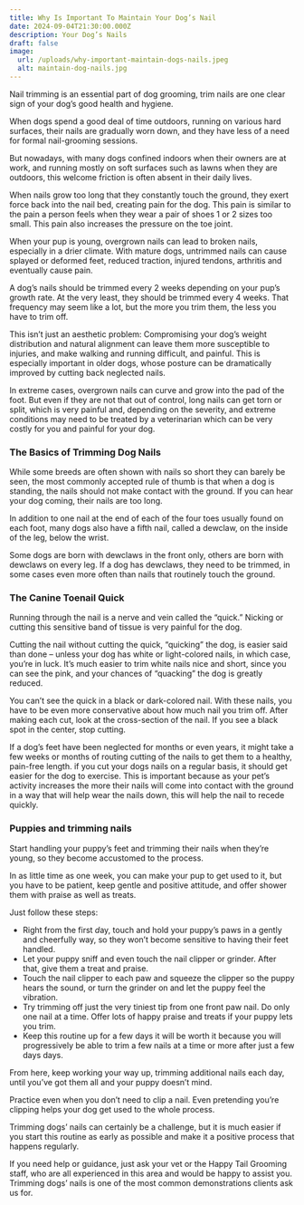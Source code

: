 ```yaml
---
title: Why Is Important To Maintain Your Dog’s Nail
date: 2024-09-04T21:30:00.000Z
description: Your Dog’s Nails
draft: false
image:
  url: /uploads/why-important-maintain-dogs-nails.jpeg
  alt: maintain-dog-nails.jpg
---
```

Nail trimming is an essential part of dog grooming, trim nails are one clear sign of your dog’s good health and hygiene. 

When dogs spend a good deal of time outdoors, running on various hard surfaces, their nails are gradually worn down, and they have less of a need for formal nail-grooming sessions. 

But nowadays, with many dogs confined indoors when their owners are at work, and running mostly on soft surfaces such as lawns when they are outdoors, this welcome friction is often absent in their daily lives.

When nails grow too long that they constantly touch the ground, they exert force back into the nail bed, creating pain for the dog. This pain is similar to the pain a person feels when they wear a pair of shoes 1 or 2 sizes too small. This pain also increases the pressure on the toe joint.  

When your pup is young, overgrown nails can lead to broken nails, especially in a drier climate. With mature dogs, untrimmed nails can cause splayed or deformed feet, reduced traction, injured tendons, arthritis and eventually cause pain. 

A dog’s nails should be trimmed every 2 weeks depending on your pup’s growth rate. At the very least, they should be trimmed every 4 weeks. That frequency may seem like a lot, but the more you trim them, the less you have to trim off.  

This isn’t just an aesthetic problem: Compromising your dog’s weight distribution and natural alignment can leave them more susceptible to injuries, and make walking and running difficult, and painful. This is especially important in older dogs, whose posture can be dramatically improved by cutting back neglected nails.

In extreme cases, overgrown nails can curve and grow into the pad of the foot. But even if they are not that out of control, long nails can get torn or split, which is very painful and, depending on the severity, and extreme conditions may need to be treated by a veterinarian which can be very costly for you and painful for your dog.

### **The Basics of Trimming Dog Nails**

While some breeds are often shown with nails so short they can barely be seen, the most commonly accepted rule of thumb is that when a dog is standing, the nails should not make contact with the ground. If you can hear your dog coming, their nails are too long.

In addition to one nail at the end of each of the four toes usually found on each foot, many dogs also have a fifth nail, called a dewclaw, on the inside of the leg, below the wrist. 

Some dogs are born with dewclaws in the front only, others are born with dewclaws on every leg. If a dog has dewclaws, they need to be trimmed, in some cases even more often than nails that routinely touch the ground.

### **The Canine Toenail Quick**

Running through the nail is a nerve and vein called the “quick.” Nicking or cutting this sensitive band of tissue is very painful for the dog.

Cutting the nail without cutting the quick, “quicking” the dog, is easier said than done – unless your dog has white or light-colored nails, in which case, you’re in luck. It’s much easier to trim white nails nice and short, since you can see the pink, and your chances of “quacking” the dog is greatly reduced.

You can’t see the quick in a black or dark-colored nail. With these nails, you have to be even more conservative about how much nail you trim off. After making each cut, look at the cross-section of the nail. If you see a black spot in the center, stop cutting.

If a dog’s feet have been neglected for months or even years, it might take a few weeks or months of routing cutting of the nails to get them to a healthy, pain-free length. if you cut your dogs nails on a regular basis, it should get easier for the dog to exercise. This is important because as your pet’s activity increases the more their nails will come into contact with the ground in a way that will help wear the nails down, this will help the nail to recede quickly.

### **Puppies and trimming nails**

Start handling your puppy’s feet and trimming their nails when they’re young, so they become accustomed to the process.  

In as little time as one week, you can make your pup to get used to it, but you have to be patient, keep gentle and positive attitude, and offer shower them with praise as well as treats.  

Just follow these steps: 

* Right from the first *d*ay, touch and hold your puppy’s paws in a gently and cheerfully way, so they won’t become sensitive to having their feet handled.
* Let your puppy sniff and even touch the nail clipper or grinder. After that, give them a treat and praise.
* Touch the nail clipper to each paw and squeeze the clipper so the puppy hears the sound, or turn the grinder on and let the puppy feel the vibration.  
* Try trimming off just the very tiniest tip from one front paw nail. Do only one nail at a time. Offer lots of happy praise and treats if your puppy lets you trim.   
* Keep this routine up for a few days it will be worth it because you will progressively be able to trim a few nails at a time or more after just a few days days. 

From here, keep working your way up, trimming additional nails each day, until you’ve got them all and your puppy doesn’t mind. 

Practice even when you don’t need to clip a nail. Even pretending you’re clipping helps your dog get used to the whole process.

Trimming dogs’ nails can certainly be a challenge, but it is much easier if you start this routine as early as possible and make it a positive process that happens regularly.  

If you need help or guidance, just ask your vet or the Happy Tail Grooming staff, who are all experienced in this area and would be happy to assist you. Trimming dogs’ nails is one of the most common demonstrations clients ask us for.
